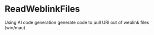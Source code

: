 # ReadWeblinkFiles
Using AI code generation generate code to pull URI out of weblink files (win/mac)
